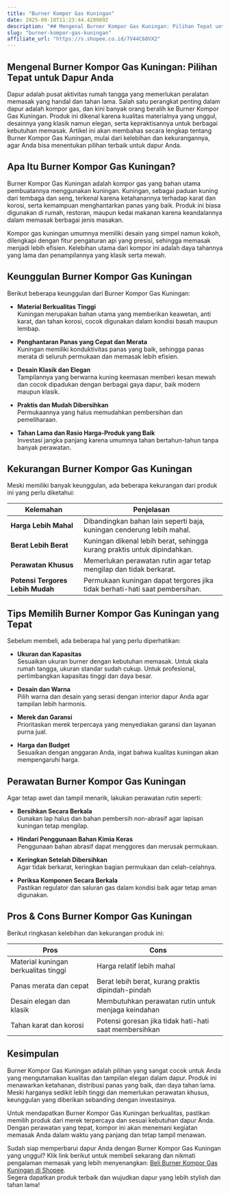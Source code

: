 ```yaml
---
title: "Burner Kompor Gas Kuningan"
date: 2025-09-10T11:23:44.428909Z
description: "## Mengenal Burner Kompor Gas Kuningan: Pilihan Tepat untuk Dapur Anda..."
slug: "burner-kompor-gas-kuningan"
affiliate_url: "https://s.shopee.co.id/7V44C68VX2"
---
```

## Mengenal Burner Kompor Gas Kuningan: Pilihan Tepat untuk Dapur Anda

Dapur adalah pusat aktivitas rumah tangga yang memerlukan peralatan memasak yang handal dan tahan lama. Salah satu perangkat penting dalam dapur adalah kompor gas, dan kini banyak orang beralih ke Burner Kompor Gas Kuningan. Produk ini dikenal karena kualitas materialnya yang unggul, desainnya yang klasik namun elegan, serta kepraktisannya untuk berbagai kebutuhan memasak. Artikel ini akan membahas secara lengkap tentang Burner Kompor Gas Kuningan, mulai dari kelebihan dan kekurangannya, agar Anda bisa menentukan pilihan terbaik untuk dapur Anda.

## Apa Itu Burner Kompor Gas Kuningan?

Burner Kompor Gas Kuningan adalah kompor gas yang bahan utama pembuatannya menggunakan kuningan. Kuningan, sebagai paduan kuning dari tembaga dan seng, terkenal karena ketahanannya terhadap karat dan korosi, serta kemampuan menghantarkan panas yang baik. Produk ini biasa digunakan di rumah, restoran, maupun kedai makanan karena keandalannya dalam memasak berbagai jenis masakan.

Kompor gas kuningan umumnya memiliki desain yang simpel namun kokoh, dilengkapi dengan fitur pengaturan api yang presisi, sehingga memasak menjadi lebih efisien. Kelebihan utama dari kompor ini adalah daya tahannya yang lama dan penampilannya yang klasik serta mewah.

## Keunggulan Burner Kompor Gas Kuningan

Berikut beberapa keunggulan dari Burner Kompor Gas Kuningan:

- **Material Berkualitas Tinggi**  
Kuningan merupakan bahan utama yang memberikan keawetan, anti karat, dan tahan korosi, cocok digunakan dalam kondisi basah maupun lembap.

- **Penghantaran Panas yang Cepat dan Merata**  
Kuningan memiliki konduktivitas panas yang baik, sehingga panas merata di seluruh permukaan dan memasak lebih efisien.

- **Desain Klasik dan Elegan**  
Tampilannya yang berwarna kuning keemasan memberi kesan mewah dan cocok dipadukan dengan berbagai gaya dapur, baik modern maupun klasik.

- **Praktis dan Mudah Dibersihkan**  
Permukaannya yang halus memudahkan pembersihan dan pemeliharaan.

- **Tahan Lama dan Rasio Harga-Produk yang Baik**  
Investasi jangka panjang karena umumnya tahan bertahun-tahun tanpa banyak perawatan.

## Kekurangan Burner Kompor Gas Kuningan

Meski memiliki banyak keunggulan, ada beberapa kekurangan dari produk ini yang perlu diketahui:

| Kelemahan                         | Penjelasan                                  |
|-----------------------------------|--------------------------------------------|
| **Harga Lebih Mahal**             | Dibandingkan bahan lain seperti baja, kuningan cenderung lebih mahal. |
| **Berat Lebih Berat**             | Kuningan dikenal lebih berat, sehingga kurang praktis untuk dipindahkan. |
| **Perawatan Khusus**               | Memerlukan perawatan rutin agar tetap mengilap dan tidak berkarat. |
| **Potensi Tergores Lebih Mudah**  | Permukaan kuningan dapat tergores jika tidak berhati-hati saat pembersihan. |

## Tips Memilih Burner Kompor Gas Kuningan yang Tepat

Sebelum membeli, ada beberapa hal yang perlu diperhatikan:

- **Ukuran dan Kapasitas**  
Sesuaikan ukuran burner dengan kebutuhan memasak. Untuk skala rumah tangga, ukuran standar sudah cukup. Untuk profesional, pertimbangkan kapasitas tinggi dan daya besar.

- **Desain dan Warna**  
Pilih warna dan desain yang serasi dengan interior dapur Anda agar tampilan lebih harmonis.

- **Merek dan Garansi**  
Prioritaskan merek terpercaya yang menyediakan garansi dan layanan purna jual.

- **Harga dan Budget**  
Sesuaikan dengan anggaran Anda, ingat bahwa kualitas kuningan akan mempengaruhi harga.

## Perawatan Burner Kompor Gas Kuningan

Agar tetap awet dan tampil menarik, lakukan perawatan rutin seperti:

- **Bersihkan Secara Berkala**  
Gunakan lap halus dan bahan pembersih non-abrasif agar lapisan kuningan tetap mengilap.

- **Hindari Penggunaan Bahan Kimia Keras**  
Penggunaan bahan abrasif dapat menggores dan merusak permukaan.

- **Keringkan Setelah Dibersihkan**  
Agar tidak berkarat, keringkan bagian permukaan dan celah-celahnya.

- **Periksa Komponen Secara Berkala**  
Pastikan regulator dan saluran gas dalam kondisi baik agar tetap aman digunakan.

## Pros & Cons Burner Kompor Gas Kuningan

Berikut ringkasan kelebihan dan kekurangan produk ini:

| **Pros**                                             | **Cons**                                          |
|------------------------------------------------------|--------------------------------------------------|
| Material kuningan berkualitas tinggi               | Harga relatif lebih mahal                      |
| Panas merata dan cepat                             | Berat lebih berat, kurang praktis dipindah-pindah |
| Desain elegan dan klasik                          | Membutuhkan perawatan rutin untuk menjaga keindahan |
| Tahan karat dan korosi                           | Potensi goresan jika tidak hati-hati saat membersihkan |

## Kesimpulan

Burner Kompor Gas Kuningan adalah pilihan yang sangat cocok untuk Anda yang mengutamakan kualitas dan tampilan elegan dalam dapur. Produk ini menawarkan ketahanan, distribusi panas yang baik, dan daya tahan lama. Meski harganya sedikit lebih tinggi dan memerlukan perawatan khusus, keunggulan yang diberikan sebanding dengan investasinya.

Untuk mendapatkan Burner Kompor Gas Kuningan berkualitas, pastikan memilih produk dari merek terpercaya dan sesuai kebutuhan dapur Anda. Dengan perawatan yang tepat, kompor ini akan menemani kegiatan memasak Anda dalam waktu yang panjang dan tetap tampil menawan.

Sudah siap memperbarui dapur Anda dengan Burner Kompor Gas Kuningan yang unggul? Klik link berikut untuk membeli sekarang dan nikmati pengalaman memasak yang lebih menyenangkan: [Beli Burner Kompor Gas Kuningan di Shopee](https://s.shopee.co.id/7V44C68VX2).  
Segera dapatkan produk terbaik dan wujudkan dapur yang lebih stylish dan tahan lama!